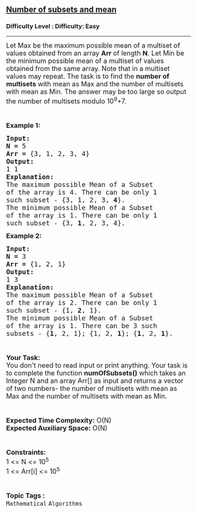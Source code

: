 <h2><a href="https://www.geeksforgeeks.org/problems/number-of-subsets-and-mean1225/1?page=8&status=unsolved&sortBy=accuracy">Number of subsets and mean</a></h2><h3>Difficulty Level : Difficulty: Easy</h3><hr><div class="problems_problem_content__Xm_eO"><p><span style="font-size:18px">Let Max be the maximum possible mean of a multiset of values obtained from an array <strong>Arr </strong>of length <strong>N</strong>. Let Min be the minimum possible mean of a multiset of values obtained from the same array. Note that in a multiset values may repeat. The task is to find the <strong>number of multisets</strong> with mean as Max and the number of multisets with mean as Min. The answer may be too large so output the number of multisets modulo 10<sup>9</sup>+7. </span></p>

<p>&nbsp;</p>

<p><span style="font-size:18px"><strong>Example 1:</strong></span></p>

<pre><span style="font-size:18px"><strong>Input:</strong></span>
<span style="font-size:18px"><strong>N = </strong>5
<strong>Arr = </strong>{3, 1, 2, 3, 4}</span> 
<span style="font-size:18px"><strong>Output:</strong></span>
<span style="font-size:18px">1 1</span>
<span style="font-size:18px"><strong>Explanation:</strong></span>
<span style="font-size:18px">The maximum possible Mean of a Subset
of the array is 4. There can be only 1
such subset - {3, 1, 2, 3, <strong>4</strong>}.
The minimum possible Mean of a Subset
of the array is 1. There can be only 1
such subset - {3, <strong>1</strong>, 2, 3, 4}.</span></pre>

<p><span style="font-size:18px"><strong>Example 2:</strong></span></p>

<pre><span style="font-size:18px"><strong>Input:</strong></span>
<span style="font-size:18px"><strong>N = </strong>3
<strong>Arr = </strong>{1, 2, 1}</span> 
<span style="font-size:18px"><strong>Output:</strong></span>
<span style="font-size:18px">1 3</span>
<span style="font-size:18px"><strong>Explanation:</strong></span>
<span style="font-size:18px">The maximum possible Mean of a Subset
of the array is 2. There can be only 1
such subset - {1, <strong>2</strong>, 1}.
The minimum possible Mean of a Subset
of the array is 1. There can be 3 such
subsets - {<strong>1</strong>, 2, 1}; {1, 2, <strong>1</strong>}; {<strong>1</strong>, 2, <strong>1</strong>}.</span></pre>

<p>&nbsp;</p>

<p><span style="font-size:18px"><strong>Your Task:</strong><br>
You don't need to read input or print anything. Your task is to complete the function <strong>numOfSubsets()</strong> which takes an Integer N and an array Arr[] as input and returns a vector of two numbers- the number of multisets with mean as Max and the number of multisets with mean as Min.</span></p>

<p>&nbsp;</p>

<p><span style="font-size:18px"><strong>Expected Time Complexity:</strong> O(N)<br>
<strong>Expected Auxiliary Space:</strong> O(N)</span></p>

<p>&nbsp;</p>

<p><span style="font-size:18px"><strong>Constraints:</strong></span><br>
<span style="font-size:18px">1 &lt;= N &lt;= 10<sup>5</sup><br>
1 &lt;= Arr[i] &lt;= 10<sup>5</sup></span></p>
</div><br><p><span style=font-size:18px><strong>Topic Tags : </strong><br><code>Mathematical</code>&nbsp;<code>Algorithms</code>&nbsp;
